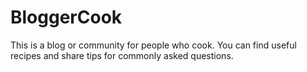 # BloggerCook
This is a blog or community for people who cook. You can find useful recipes and share tips for commonly asked questions.
